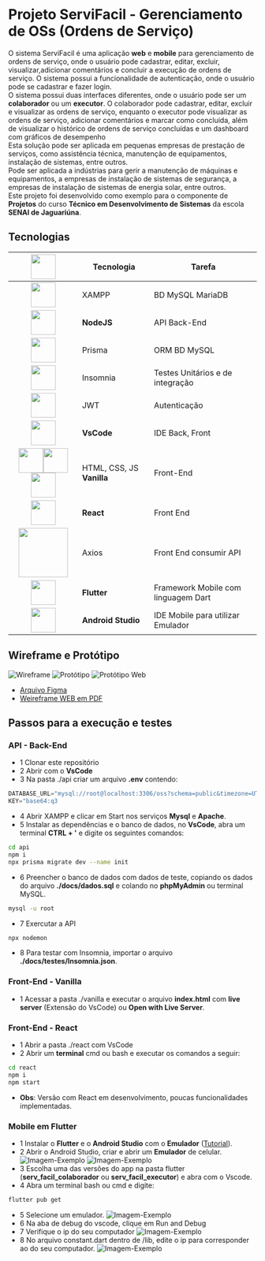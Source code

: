 # Projeto ServiFacil - Gerenciamento de OSs (Ordens de Serviço)
O sistema ServiFacil é uma aplicação **web** e **mobile** para gerenciamento de ordens de serviço, onde o usuário pode cadastrar, editar, excluir, visualizar,adicionar comentários e concluir a execução de ordens de serviço. O sistema possui a funcionalidade de autenticação, onde o usuário pode se cadastrar e fazer login.<br>O sistema possui duas interfaces diferentes, onde o usuário pode ser um **colaborador** ou um **executor**. O colaborador pode cadastrar, editar, excluir e visualizar as ordens de serviço, enquanto o executor pode visualizar as ordens de serviço, adicionar comentários e marcar como concluída, além de visualizar o histórico de ordens de serviço concluídas e um dashboard com gráficos de desempenho<br>Esta solução pode ser aplicada em pequenas empresas de prestação de serviços, como assistência técnica, manutenção de equipamentos, instalação de sistemas, entre outros.<br>Pode ser aplicada a indústrias para gerir a manutenção de máquinas e equipamentos, a empresas de instalação de sistemas de segurança, a empresas de instalação de sistemas de energia solar, entre outros.<br>Este projeto foi desenvolvido como exemplo para o componente de **Projetos** do curso **Técnico em Desenvolvimento de Sistemas** da escola **SENAI de Jaguariúna**.

## Tecnologias

|<img src="./docs/design/icone.png" width="50px">|Tecnologia|Tarefa|
|:-:|-|-|
|[<img src="https://w7.pngwing.com/pngs/717/111/png-transparent-mysql-round-logo-tech-companies-thumbnail.png" style="width:50px;">](https://www.apachefriends.org/pt_br/index.html)|XAMPP|BD MySQL MariaDB
|[<img src="https://static-00.iconduck.com/assets.00/node-js-icon-454x512-nztofx17.png" style="width:50px;">](https://nodejs.org/en)|**NodeJS**|API Back-End|
|[<img src="https://i.pinimg.com/originals/39/b2/e4/39b2e4ad77c23a2c11e5950a7dfa2aec.png" style="width:50px;">](https://www.prisma.io/)|Prisma|ORM BD MySQL|
|[<img src="https://static-00.iconduck.com/assets.00/apps-insomnia-icon-512x512-dse2p0fm.png" width="50px">](https://insomnia.rest/download)|Insomnia|Testes Unitários e de integração|
| [<img src="https://jwt.io/img/pic_logo.svg" width="50px">](https://jwt.io/)|JWT|Autenticação|
|[<img src="https://logowik.com/content/uploads/images/visual-studio-code7642.jpg" style="width:50px;">](https://code.visualstudio.com/)|**VsCode**|IDE Back, Front|
|[<img src="https://cdn-icons-png.flaticon.com/512/919/919827.png" style="width:50px">](https://developer.mozilla.org/pt-BR/docs/Web/HTML)[<img src="https://cdn-icons-png.flaticon.com/512/919/919826.png" style="width:50px">](https://developer.mozilla.org/pt-BR/docs/Web/CSS)[<img src="https://cdn5.vectorstock.com/i/1000x1000/27/74/vanilla-javascript-language-vector-31602774.jpg" style="width:50px">](https://developer.mozilla.org/pt-BR/docs/Web/JavaScript)|HTML, CSS, JS **Vanilla**|Front-End|
|[<img src="https://encrypted-tbn0.gstatic.com/images?q=tbn:ANd9GcSg1MndL-Xp1JcnqaB0YOqTp6zDjrwYyGKsPA&s" style="width:50px">](https://react.dev/)|**React**|Front End|
|[<img src="https://axios-http.com/assets/logo.svg" style="width:100px">](https://axios-http.com/ptbr/docs/intro)|Axios|Front End consumir API|
|[<img src="https://cdn.prod.website-files.com/5ee12d8d7f840543bde883de/5ef3a1148ac97166a06253c1_flutter-logo-white-inset.svg" style="width:50px">](https://flutter.dev/)|**Flutter**|Framework Mobile com linguagem Dart|
|[<img src="https://encrypted-tbn0.gstatic.com/images?q=tbn:ANd9GcQJU_1vS1TGPCrGIrnly55uflMlC6tTNxkdjA&s" style="width:50px">](https://developer.android.com/studio?hl=pt-br)|**Android Studio**|IDE Mobile para utilizar Emulador|

## Wireframe e Protótipo
![Wireframe](./docs/design/wireframe2.png)
![Protótipo](./docs/design/prototipo.png)
![Protótipo Web](./docs/design/prototipo-web.png)
- [Arquivo Figma](./docs/design/ServiFacil.fig)
- [Weireframe WEB em PDF](./docs/design/ServiFacil-WEB.pdf)

## Passos para a execução e testes
### API - Back-End
- 1 Clonar este repositório
- 2 Abrir com o **VsCode**
- 3 Na pasta ./api criar um arquivo **.env** contendo: 
```js
DATABASE_URL="mysql://root@localhost:3306/oss?schema=public&timezone=UTC"
KEY="base64:q3
```
- 4 Abrir XAMPP  e clicar em Start nos serviços **Mysql** e **Apache**.
- 5 Instalar as dependências e o banco de dados, no **VsCode**, abra um terminal **CTRL + '** e digite os seguintes comandos:
```bash
cd api 
npm i
npx prisma migrate dev --name init
```
- 6 Preencher o banco de dados com dados de teste, copiando os dados do arquivo **./docs/dados.sql** e colando no **phpMyAdmin** ou terminal MySQL.
```bash
mysql -u root
```
- 7 Exercutar a API
```bash
npx nodemon
```
- 8 Para testar com Insomnia, importar o arquivo **./docs/testes/Insomnia.json**.

### Front-End - Vanilla
- 1 Acessar a pasta ./vanilla e executar o arquivo **index.html** com **live server** (Extensão do VsCode) ou **Open with Live Server**.
### Front-End - React
- 1 Abrir a pasta ./react com VsCode
- 2 Abrir um **terminal** cmd ou bash e executar os comandos a seguir:
```bash
cd react
npm i
npm start
```
- **Obs**: Versão com React em desenvolvimento, poucas funcionalidades implementadas.

### Mobile em Flutter
- 1 Instalar o **Flutter** e o **Android Studio** com o **Emulador** ([Tutorial](https://github.com/wellifabio/cursoflutter/tree/main/aula01)).
- 2 Abrir o Android Studio, criar e abrir um **Emulador** de celular.
![Imagem-Exemplo](./flutter/readme-images/android.png)
![Imagem-Exemplo](./flutter/readme-images/emulador.png)
- 3 Escolha uma das versões do app na pasta flutter (**serv_facil_colaborador** ou **serv_facil_executor**) e abra com o Vscode.
- 4 Abra um terminal bash ou cmd e digite:
```bash
flutter pub get
```
- 5 Selecione um emulador.
![Imagem-Exemplo](./flutter/readme-images/exemplo.png)
- 6 Na aba de debug do vscode, clique em Run and Debug
- 7 Verifique o ip do seu computador
![Imagem-Exemplo](./flutter/readme-images/ipconfig.png)
- 8 No arquivo constant.dart dentro de /lib, edite o ip para corresponder ao do seu computador.
![Imagem-Exemplo](./flutter/readme-images/exemplo-constant.png)